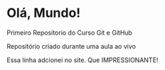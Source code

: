 # Olá, Mundo!
 Primeiro Repositorio do Curso Git e GitHub

 Repositório criado durante uma aula ao vivo
 
Essa linha adcionei no site. Que IMPRESSIONANTE!
